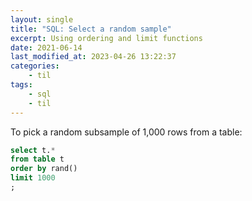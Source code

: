 ```yaml
---
layout: single
title: "SQL: Select a random sample"
excerpt: Using ordering and limit functions
date: 2021-06-14
last_modified_at: 2023-04-26 13:22:37
categories:
    - til
tags:
    - sql
    - til
---
```


To pick a random subsample of 1,000 rows from a table:

```sql
select t.*
from table t
order by rand()
limit 1000
;
```
